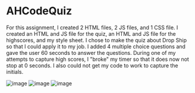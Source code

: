 # AHCodeQuiz
For this assignment, I created 2 HTML files, 2 JS files, and 1 CSS file. I created an HTML and JS file for the quiz, an HTML and JS file for the highscores, and my style sheet. I chose to make the quiz about Drop Ship so that I could apply it to my job. I added 4 multiple choice questions and gave the user 60 seconds to answer the questions. During one of my attempts to capture high scores, I "broke" my timer so that it does now not stop at 0 seconds. I also could not get my code to work to capture the initials.


![image](https://user-images.githubusercontent.com/67828728/91719405-47603b00-eb63-11ea-91a5-9cfc8d8f5678.png)
![image](https://user-images.githubusercontent.com/67828728/91719439-5646ed80-eb63-11ea-85c1-d7000b908413.png)
![image](https://user-images.githubusercontent.com/67828728/91719477-6363dc80-eb63-11ea-978d-0963b8646177.png)


